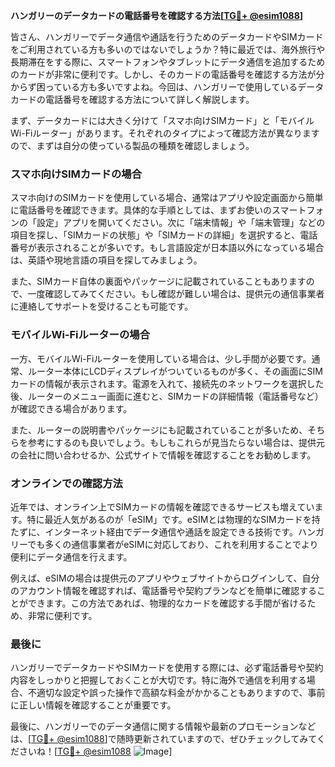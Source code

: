 **ハンガリーのデータカードの電話番号を確認する方法[[TG💪+ @esim1088](https://t.me/s/esim1088)]**

皆さん、ハンガリーでデータ通信や通話を行うためのデータカードやSIMカードをご利用されている方も多いのではないでしょうか？特に最近では、海外旅行や長期滞在をする際に、スマートフォンやタブレットにデータ通信を追加するためのカードが非常に便利です。しかし、そのカードの電話番号を確認する方法が分からず困っている方も多いですよね。今回は、ハンガリーで使用しているデータカードの電話番号を確認する方法について詳しく解説します。

まず、データカードには大きく分けて「スマホ向けSIMカード」と「モバイルWi-Fiルーター」があります。それぞれのタイプによって確認方法が異なりますので、まずは自分の使っている製品の種類を確認しましょう。

### スマホ向けSIMカードの場合

スマホ向けのSIMカードを使用している場合、通常はアプリや設定画面から簡単に電話番号を確認できます。具体的な手順としては、まずお使いのスマートフォンの「設定」アプリを開いてください。次に「端末情報」や「端末管理」などの項目を探し、「SIMカードの状態」や「SIMカードの詳細」を選択すると、電話番号が表示されることが多いです。もし言語設定が日本語以外になっている場合は、英語や現地言語の項目を探してみましょう。

また、SIMカード自体の裏面やパッケージに記載されていることもありますので、一度確認してみてください。もし確認が難しい場合は、提供元の通信事業者に連絡してサポートを受けることも可能です。

### モバイルWi-Fiルーターの場合

一方、モバイルWi-Fiルーターを使用している場合は、少し手間が必要です。通常、ルーター本体にLCDディスプレイがついているものが多く、その画面にSIMカードの情報が表示されます。電源を入れて、接続先のネットワークを選択した後、ルーターのメニュー画面に進むと、SIMカードの詳細情報（電話番号など）が確認できる場合があります。

また、ルーターの説明書やパッケージにも記載されていることが多いため、そちらを参考にするのも良いでしょう。もしもこれらが見当たらない場合は、提供元の会社に問い合わせるか、公式サイトで情報を確認することをお勧めします。

### オンラインでの確認方法

近年では、オンライン上でSIMカードの情報を確認できるサービスも増えています。特に最近人気があるのが「eSIM」です。eSIMとは物理的なSIMカードを持たずに、インターネット経由でデータ通信や通話を設定できる技術です。ハンガリーでも多くの通信事業者がeSIMに対応しており、これを利用することでより便利にデータ通信を行えます。

例えば、eSIMの場合は提供元のアプリやウェブサイトからログインして、自分のアカウント情報を確認すれば、電話番号や契約プランなどを簡単に確認することができます。この方法であれば、物理的なカードを確認する手間が省けるため、非常に便利です。

### 最後に

ハンガリーでデータカードやSIMカードを使用する際には、必ず電話番号や契約内容をしっかりと把握しておくことが大切です。特に海外で通信を利用する場合、不適切な設定や誤った操作で高額な料金がかかることもありますので、事前に正しい情報を確認することが重要です。

最後に、ハンガリーでのデータ通信に関する情報や最新のプロモーションなどは、[[TG💪+ @esim1088](https://t.me/s/esim1088)]で随時更新されていますので、ぜひチェックしてみてくださいね！[[TG💪+ @esim1088](https://t.me/s/esim1088) ![Image](https://i.postimg.cc/Y0z9fWf4/image.png)]